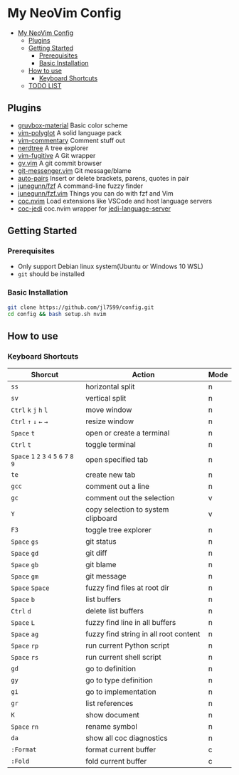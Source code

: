 # My NeoVim Config

- [My NeoVim Config](#my-neovim-config)
  - [Plugins](#plugins)
  - [Getting Started](#getting-started)
    - [Prerequisites](#prerequisites)
    - [Basic Installation](#basic-installation)
  - [How to use](#how-to-use)
    - [Keyboard Shortcuts](#keyboard-shortcuts)
  - [TODO LIST](#todo-list)

## Plugins

- [gruvbox-material](https://github.com/sainnhe/gruvbox-material) Basic color scheme
- [vim-polyglot](https://github.com/sheerun/vim-polyglot) A solid language pack
- [vim-commentary](https://github.com/tpope/vim-commentary) Comment stuff out
- [nerdtree](https://github.com/preservim/nerdtree) A tree explorer
- [vim-fugitive](https://github.com/tpope/vim-fugitive) A Git wrapper
- [gv.vim](https://github.com/junegunn/gv.vim) A git commit browser
- [git-messenger.vim](https://github.com/rhysd/git-messenger.vim) Git message/blame
- [auto-pairs](https://github.com/jiangmiao/auto-pairs) Insert or delete brackets, parens, quotes in pair
- [junegunn/fzf](https://github.com/junegunn/fzf) A command-line fuzzy finder
- [junegunn/fzf.vim](https://github.com/junegunn/fzf.vim) Things you can do with fzf and Vim
- [coc.nvim](https://github.com/neoclide/coc.nvim) Load extensions like VSCode and host language servers
- [coc-jedi](https://github.com/pappasam/coc-jedi) coc.nvim wrapper for [jedi-language-server](https://github.com/pappasam/jedi-language-server)

## Getting Started

### Prerequisites

- Only support Debian linux system(Ubuntu or Windows 10 WSL)
- `git` should be installed

### Basic Installation

```bash
git clone https://github.com/jl7599/config.git
cd config && bash setup.sh nvim
```

## How to use

### Keyboard Shortcuts

| Shorcut                                     | Action                                | Mode |
| ------------------------------------------- | ------------------------------------- | ---- |
| `ss`                                        | horizontal split                      | n    |
| `sv`                                        | vertical split                        | n    |
| `Ctrl` `k` `j` `h` `l`                      | move window                           | n    |
| `Ctrl` `↑` `↓` `←` `→`                      | resize window                         | n    |
| `Space` `t`                                 | open or create a terminal             | n    |
| `Ctrl` `t`                                  | toggle terminal                       | n    |
| `Space` `1` `2` `3` `4` `5` `6` `7` `8` `9` | open specified tab                    | n    |
| `te`                                        | create new tab                        | n    |
| `gcc`                                       | comment out a line                    | n    |
| `gc`                                        | comment out the selection             | v    |
| `Y`                                         | copy selection to system clipboard    | v    |
| `F3`                                        | toggle tree explorer                  | n    |
| `Space` `gs`                                | git status                            | n    |
| `Space` `gd`                                | git diff                              | n    |
| `Space` `gb`                                | git blame                             | n    |
| `Space` `gm`                                | git message                           | n    |
| `Space` `Space`                             | fuzzy find files at root dir          | n    |
| `Space` `b`                                 | list buffers                          | n    |
| `Ctrl` `d`                                  | delete list buffers                   | n    |
| `Space` `L`                                 | fuzzy find line in all buffers        | n    |
| `Space` `ag`                                | fuzzy find string in all root content | n    |
| `Space` `rp`                                | run current Python script             | n    |
| `Space` `rs`                                | run current shell script              | n    |
| `gd`                                        | go to definition                      | n    |
| `gy`                                        | go to type definition                 | n    |
| `gi`                                        | go to implementation                  | n    |
| `gr`                                        | list references                       | n    |
| `K`                                         | show document                         | n    |
| `Space` `rn`                                | rename symbol                         | n    |
| `da`                                        | show all coc diagnostics              | n    |
| `:Format`                                   | format current buffer                 | c    |
| `:Fold`                                     | fold current buffer                   | c    |
